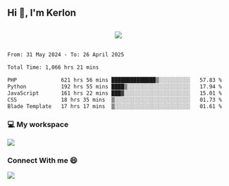 ## Hi 👋, I'm Kerlon

<p align="center" style="margin: 30px;">
 
 <img src="https://skillicons.dev/icons?i=html,css,bootstrap,js,nodejs,jquery,python,flask,php,mysql,lua,sqlite,firebase">


</p>
<!--START_SECTION:waka-->

```txt
From: 31 May 2024 - To: 26 April 2025

Total Time: 1,066 hrs 21 mins

PHP              621 hrs 56 mins ██████████████▒░░░░░░░░░░   57.83 %
Python           192 hrs 55 mins ████▒░░░░░░░░░░░░░░░░░░░░   17.94 %
JavaScript       161 hrs 22 mins ███▓░░░░░░░░░░░░░░░░░░░░░   15.01 %
CSS              18 hrs 35 mins  ▒░░░░░░░░░░░░░░░░░░░░░░░░   01.73 %
Blade Template   17 hrs 17 mins  ▒░░░░░░░░░░░░░░░░░░░░░░░░   01.61 %
```

<!--END_SECTION:waka-->


<p align="center">
 <h3>💻 My workspace</h3>
    <img src="https://skillicons.dev/icons?i=mint" />
</p>

<p align="center">
 <h3>Connect With me 😄</h3> 
    <a href="https://www.linkedin.com/in/kerlon-fernandes"><img src="https://skillicons.dev/icons?i=linkedin" />
  </a>
</p>



